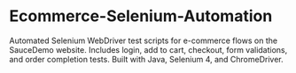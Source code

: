 # Ecommerce-Selenium-Automation
Automated Selenium WebDriver test scripts for e-commerce flows on the SauceDemo website. Includes login, add to cart, checkout, form validations, and order completion tests. Built with Java, Selenium 4, and ChromeDriver.
